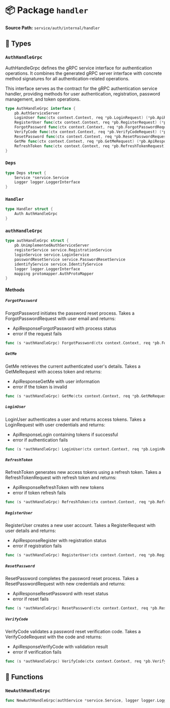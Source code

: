 # 📦 Package `handler`

**Source Path:** `service/auth/internal/handler`

## 🧩 Types

### `AuthHandleGrpc`

AuthHandleGrpc defines the gRPC service interface for authentication operations.
It combines the generated gRPC server interface with concrete method signatures
for all authentication-related operations.

This interface serves as the contract for the gRPC authentication service handler,
providing methods for user authentication, registration, password management,
and token operations.
```go
type AuthHandleGrpc interface {
	pb.AuthServiceServer
	LoginUser func(ctx context.Context, req *pb.LoginRequest) (*pb.ApiResponseLogin, error)
	RegisterUser func(ctx context.Context, req *pb.RegisterRequest) (*pb.ApiResponseRegister, error)
	ForgotPassword func(ctx context.Context, req *pb.ForgotPasswordRequest) (*pb.ApiResponseForgotPassword, error)
	VerifyCode func(ctx context.Context, req *pb.VerifyCodeRequest) (*pb.ApiResponseVerifyCode, error)
	ResetPassword func(ctx context.Context, req *pb.ResetPasswordRequest) (*pb.ApiResponseResetPassword, error)
	GetMe func(ctx context.Context, req *pb.GetMeRequest) (*pb.ApiResponseGetMe, error)
	RefreshToken func(ctx context.Context, req *pb.RefreshTokenRequest) (*pb.ApiResponseRefreshToken, error)
}
```

### `Deps`

```go
type Deps struct {
	Service *service.Service
	Logger logger.LoggerInterface
}
```

### `Handler`

```go
type Handler struct {
	Auth AuthHandleGrpc
}
```

### `authHandleGrpc`

```go
type authHandleGrpc struct {
	pb.UnimplementedAuthServiceServer
	registerService service.RegistrationService
	loginService service.LoginService
	passwordResetService service.PasswordResetService
	identifyService service.IdentifyService
	logger logger.LoggerInterface
	mapping protomapper.AuthProtoMapper
}
```

#### Methods

##### `ForgotPassword`

ForgotPassword initiates the password reset process.
Takes a ForgotPasswordRequest with user email and returns:
- ApiResponseForgotPassword with process status
- error if the request fails

```go
func (s *authHandleGrpc) ForgotPassword(ctx context.Context, req *pb.ForgotPasswordRequest) (*pb.ApiResponseForgotPassword, error)
```

##### `GetMe`

GetMe retrieves the current authenticated user's details.
Takes a GetMeRequest with access token and returns:
- ApiResponseGetMe with user information
- error if the token is invalid

```go
func (s *authHandleGrpc) GetMe(ctx context.Context, req *pb.GetMeRequest) (*pb.ApiResponseGetMe, error)
```

##### `LoginUser`

LoginUser authenticates a user and returns access tokens.
Takes a LoginRequest with user credentials and returns:
- ApiResponseLogin containing tokens if successful
- error if authentication fails

```go
func (s *authHandleGrpc) LoginUser(ctx context.Context, req *pb.LoginRequest) (*pb.ApiResponseLogin, error)
```

##### `RefreshToken`

RefreshToken generates new access tokens using a refresh token.
Takes a RefreshTokenRequest with refresh token and returns:
- ApiResponseRefreshToken with new tokens
- error if token refresh fails

```go
func (s *authHandleGrpc) RefreshToken(ctx context.Context, req *pb.RefreshTokenRequest) (*pb.ApiResponseRefreshToken, error)
```

##### `RegisterUser`

RegisterUser creates a new user account.
Takes a RegisterRequest with user details and returns:
- ApiResponseRegister with registration status
- error if registration fails

```go
func (s *authHandleGrpc) RegisterUser(ctx context.Context, req *pb.RegisterRequest) (*pb.ApiResponseRegister, error)
```

##### `ResetPassword`

ResetPassword completes the password reset process.
Takes a ResetPasswordRequest with new credentials and returns:
- ApiResponseResetPassword with reset status
- error if reset fails

```go
func (s *authHandleGrpc) ResetPassword(ctx context.Context, req *pb.ResetPasswordRequest) (*pb.ApiResponseResetPassword, error)
```

##### `VerifyCode`

VerifyCode validates a password reset verification code.
Takes a VerifyCodeRequest with the code and returns:
- ApiResponseVerifyCode with validation result
- error if verification fails

```go
func (s *authHandleGrpc) VerifyCode(ctx context.Context, req *pb.VerifyCodeRequest) (*pb.ApiResponseVerifyCode, error)
```

## 🚀 Functions

### `NewAuthHandleGrpc`

```go
func NewAuthHandleGrpc(authService *service.Service, logger logger.LoggerInterface) pb.AuthServiceServer
```

